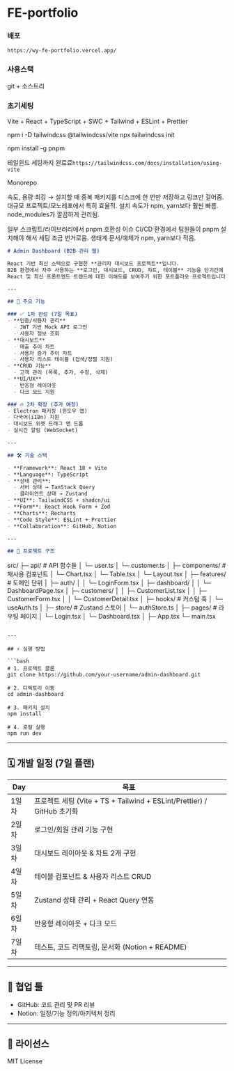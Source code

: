 ﻿# FE-portfolio

### 배포 
`https://wy-fe-portfolio.vercel.app/`

### 사용스택
git + 소스트리

### 초기세팅
Vite + React + TypeScript + SWC + Tailwind + ESLint + Prettier

npm i -D tailwindcss @tailwindcss/vite
npx tailwindcss init

npm install -g pnpm

테일윈드 세팅까지 완료료`https://tailwindcss.com/docs/installation/using-vite`


Monorepo


속도, 용량 최강 → 설치할 때 중복 패키지를 디스크에 한 번만 저장하고 링크만 걸어줌.
대규모 프로젝트/모노레포에서 특히 효율적.
설치 속도가 npm, yarn보다 훨씬 빠름.
node_modules가 깔끔하게 관리됨.

일부 스크립트/라이브러리에서 pnpm 호환성 이슈
CI/CD 환경에서 팀원들이 pnpm 설치해야 해서 세팅 조금 번거로움.
생태계 문서/예제가 npm, yarn보다 적음.


















```markdown
# Admin Dashboard (B2B 관리 웹)

React 기반 최신 스택으로 구현한 **관리자 대시보드 프로젝트**입니다.  
B2B 환경에서 자주 사용하는 **로그인, 대시보드, CRUD, 차트, 테이블** 기능을 단기간에 구현하여  
React 및 최신 프론트엔드 트렌드에 대한 이해도를 보여주기 위한 포트폴리오 프로젝트입니다.

---

## 🚀 주요 기능

### ✅ 1차 완성 (7일 목표)
- **인증/사용자 관리**
  - JWT 기반 Mock API 로그인
  - 사용자 정보 조회
- **대시보드**
  - 매출 추이 차트
  - 사용자 증가 추이 차트
  - 사용자 리스트 테이블 (검색/정렬 지원)
- **CRUD 기능**
  - 고객 관리 (목록, 추가, 수정, 삭제)
- **UI/UX**
  - 반응형 레이아웃
  - 다크 모드 지원

### 🔥 2차 확장 (추가 예정)
- Electron 패키징 (윈도우 앱)
- 다국어(i18n) 지원
- 대시보드 위젯 드래그 앤 드롭
- 실시간 알림 (WebSocket)

---

## 🛠️ 기술 스택

- **Framework**: React 18 + Vite  
- **Language**: TypeScript  
- **상태 관리**:  
  - 서버 상태 → TanStack Query  
  - 클라이언트 상태 → Zustand  
- **UI**: TailwindCSS + shadcn/ui  
- **Form**: React Hook Form + Zod  
- **Charts**: Recharts  
- **Code Style**: ESLint + Prettier  
- **Collaboration**: GitHub, Notion  

---

## 📂 프로젝트 구조

```

src/
├─ api/               # API 함수들
│   └─ user.ts
│   └─ customer.ts
│
├─ components/        # 재사용 컴포넌트
│   └─ Chart.tsx
│   └─ Table.tsx
│   └─ Layout.tsx
│
├─ features/          # 도메인 단위
│   ├─ auth/
│   │   └─ LoginForm.tsx
│   ├─ dashboard/
│   │   └─ DashboardPage.tsx
│   ├─ customers/
│   │   ├─ CustomerList.tsx
│   │   ├─ CustomerForm.tsx
│   │   └─ CustomerDetail.tsx
│
├─ hooks/             # 커스텀 훅
│   └─ useAuth.ts
│
├─ store/             # Zustand 스토어
│   └─ authStore.ts
│
├─ pages/             # 라우팅 페이지
│   └─ Login.tsx
│   └─ Dashboard.tsx
│
├─ App.tsx
└─ main.tsx

````

---

## ⚡ 실행 방법

```bash
# 1. 프로젝트 클론
git clone https://github.com/your-username/admin-dashboard.git

# 2. 디렉토리 이동
cd admin-dashboard

# 3. 패키지 설치
npm install

# 4. 로컬 실행
npm run dev
````

---

## 🗓️ 개발 일정 (7일 플랜)

| Day | 목표                                                            |
| --- | ------------------------------------------------------------- |
| 1일차 | 프로젝트 세팅 (Vite + TS + Tailwind + ESLint/Prettier) / GitHub 초기화 |
| 2일차 | 로그인/회원 관리 기능 구현                                               |
| 3일차 | 대시보드 레이아웃 & 차트 2개 구현                                          |
| 4일차 | 테이블 컴포넌트 & 사용자 리스트 CRUD                                       |
| 5일차 | Zustand 상태 관리 + React Query 연동                                |
| 6일차 | 반응형 레이아웃 + 다크 모드                                              |
| 7일차 | 테스트, 코드 리팩토링, 문서화 (Notion + README)                           |

---

## 📌 협업 툴

* GitHub: 코드 관리 및 PR 리뷰
* Notion: 일정/기능 정의/아키텍처 정리

---

## 📄 라이선스

MIT License


